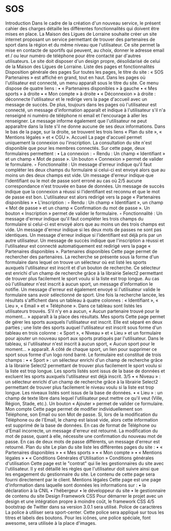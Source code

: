 # SOS
Introduction
Dans le cadre de la création d'un nouveau service, le présent cahier des charges détaille les
différentes fonctionnalités qui doivent être mises en place.
La Maison des Ligues de Lorraine souhaite créer un site internet proposant un service permettant de
trouver des partenaires de sport dans la région et du même niveau que l'utilisateur. Ce site permet la
mise en contacte de sportifs qui peuvent, au choix, donner le adresse email et / ou leur numéro de
téléphone pour être contacté par d'autres utilisateurs.
Le site doit disposer d'un design propre, désolidarisé de celui de la Maison des Ligues de Lorraine.
Liste des pages et fonctionnalités
Disposition générale des pages
Sur toutes les pages, le titre du site : « SOS Partenaires » est affiché en grand, tout en haut.
Dans les pages où l'utilisateur est connecté, un menu apparaît sous le titre du site. Ce menu dispose
de quatre liens :
• « Partenaires disponibles » à gauche
• « Mes sports » à droite
• « Mon compte » à droite
• « Déconnexion » à droite : déconnecte l'utilisateur et le redirige vers la page d'accueil avec
un message de succès.
De plus, toujours dans les pages où l'utilisateur est connecté, un message d'information apparaît et
indique à l'utilisateur s'il n'a renseigné ni numéro de téléphone ni email et l'encourage à aller les
renseigner. Le message informe également que l'utilisateur ne peut apparaître dans la liste s'il ne
donne aucune de ses deux informations.
Dans le bas de la page, sur la droite, se trouvent les trois liens « Plan du site », « Mentions légales »
et « CGU ».
Accueil
La page d'accueil permet uniquement la connexion ou l'inscription. La consultation du site n'est
disponible que pour les membres connectés.
Sur cette page, deux formulaires permettent :
• La connexion :
◦ Rendu :
Un champ « Identifiant » et un champ « Mot de passe ». Un bouton « Connexion »
permet de valider le formulaire.
◦ Fonctionnalité :
Un message d'erreur indique qu'il faut compléter les deux champs du formulaire si
celui-ci est envoyé alors que au moins un des deux champs est vide.
Un message d'erreur indique que l'identifiant ou le mot de passe sont erroné au cas où
2/5
aucune correspondance n'est trouvée en base de données.
Un message de succès indique que la connexion a réussi si l'identifiant est reconnu et
que le mot de passe est bon. L'utilisateur est alors redirigé vers la page « Partenaires
disponibles »
• L'inscription :
◦ Rendu :
Un champ « Identifiant », un champ « Mot de passe » et un champ « Confirmation du
mot de passe ». Un bouton « Inscription » permet de valider le formulaire.
◦ Fonctionnalité :
Un message d'erreur indique qu'il faut compléter les trois champs du formulaire si
celui-ci est envoyé alors que au moins un des trois champs est vide.
Un message d'erreur indique si les deux mots de passes ne sont pas identiques.
Un message d'erreur indique si l'identifiant est déjà pris par un autre utilisateur.
Un message de succès indique que l'inscription a réussi et l'utilisateur est connecté
automatiquement est redirigé vers la page « Partenaires disponibles ».
Partenaires disponibles
Cette page permet de rechercher des partenaires. La recherche se présente sous la forme d'un
formulaire dans lequel on trouve un sélecteur où est listé les sports auxquels l'utilisateur est inscrit
et d'un bouton de recherche. Ce sélecteur est enrichi d'un champ de recherche grâce à la librairie
Select2 permettant de trouver plus facilement le sport voulu si la liste est trop longue.
Au cas où l'utilisateur n'est inscrit à aucun sport, un message d'information le notifie.
Un message d'erreur est également envoyé si l'utilisateur valide le formulaire sans avoir sélectionné
de sport.
Une fois la recherche lancée, les résultats s'affichent dans un tableau à quatre colonnes :
« Identifiant », « Lieu », « Email » et « Téléphone ».
Dans ce tableau sont listés les utilisateurs trouvés. S'il n'y en a aucun, « Aucun partenaire trouvé
pour le moment... » apparaît à la place des résultats.
Mes sports
Cette page permet de gérer les sports auxquels l'utilisateur est inscrit. Elle est séparé en deux
parties ; une liste des sports auquel l'utilisateur est inscrit sous forme d'un tableau en trois colonne :
« Sport », « Niveau » et « Lieu » et un formulaire pour ajouter un nouveau sport aux sports
pratiqués par l'utilisateur.
Dans le tableau, si l'utilisateur n'est inscrit à aucun sport, « Aucun sport pour le moment... »
apparaît. A côté de chaque sport, un lien pour supprimer ce sport sous forme d'un logo rond barré.
Le formulaire est constitué de trois champs :
• « Sport » : un sélecteur enrichi d'un champ de recherche grâce à la librairie Select2
permettant de trouver plus facilement le sport voulu si la liste est trop longue. Les sports
listés sont issus de la base de données et excluent les sports auxquels l'utilisateur est déjà
inscrit.
3/5
• « Niveau » : un sélecteur enrichi d'un champ de recherche grâce à la librairie Select2
permettant de trouver plus facilement le niveau voulu si la liste est trop longue. Les niveaux
listés sont issus de la base de données.
• « Lieu » : un champ de texte libre dans lequel l'utilisateur peut mettre ce qu'il veut (Ville,
Région, Stade, etc.).
Un bouton « Ajouter » permet de valider ce formulaire.
Mon compte
Cette page permet de modifier individuellement son Téléphone, son Email ou son Mot de passe.
Si, lors de la modification du Téléphone ou de l'Email, le champ est laissé vide, alors cette
information est supprimé de la base de données. En cas de format de Téléphone ou d'Email
incorrecte, un message d'erreur est retourné.
La modification du mot de passe, quant à elle, nécessite une confirmation du nouveau mot de passe.
En cas de deux mots de passe différents, un message d'erreur est retourné.
Plan du site
Le plan du site liste les différentes pages du site :
• « Partenaires disponibles »
• « Mes sports »
• « Mon compte »
• « Mentions légales »
• « Conditions Générales d'Utilisation »
Conditions générales d'utilisation
Cette page est le "contrat" qui lie les gestionnaires du site avec l'utilisateur. Il y est détaillé les règles
que l'utilisateur doit suivre ainsi que les engagement du gestionnaire du site. Le contenu de cette
page sera fourni directement par le client.
Mentions légales
Cette page est une page d'information dans laquelle sont données les informations sur :
• la déclaration à la CNIL
• l'hébergeur
• le développeur du site
• le gestionnaire de contenu du site
Design
Framework CSS
Pour démarrer le projet avec un design et une intégration propre à moindre coût, le framework CSS
4/5
bootstrap de Twitter dans sa version 3.0.1 sera utilisé.
Police de caractères
La police à utiliser sera sport-center. Cette police sera appliqué sur tous les titres et labels des
boutons.
Pour les icônes, une police spéciale, font awesome, sera utilisée à la place d'images.
